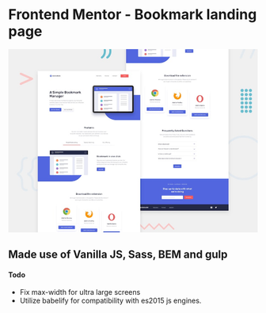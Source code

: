 # Frontend Mentor - Bookmark landing page

![Design preview for the Bookmark landing page coding challenge](./design/desktop-preview.jpg)

Made use of Vanilla JS, Sass, BEM and gulp
---


#### Todo
*   Fix max-width for ultra large screens
*   Utilize babelify for compatibility with es2015 js engines. 
